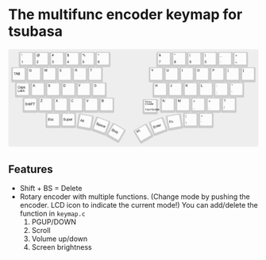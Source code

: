 # The multifunc encoder keymap for tsubasa
![keymap](https://github.com/kuriatsu/TSUBASA/blob/main/image/tsubasa_multifunc_encoder_keymap.png)

## Features
* Shift + BS = Delete
* Rotary encoder with multiple functions. (Change mode by pushing the encoder. LCD icon to indicate the current mode!) You can add/delete the function in `keymap.c`
    1. PGUP/DOWN
    2. Scroll
    3. Volume up/down
    4. Screen brightness
